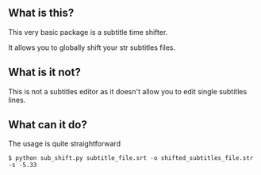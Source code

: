## What is this?

This very basic package is a subtitle time shifter.

It allows you to globally shift your str subtitles files.


## What is it not?

This is not a subtitles editor as it doesn't allow you to edit single subtitles lines.

## What can it do?

The usage is quite straightforward

```console
$ python sub_shift.py subtitle_file.srt -o shifted_subtitles_file.str -s -5.33
```



